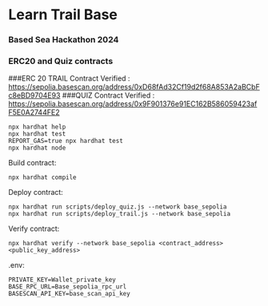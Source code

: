# Learn Trail Base
### Based Sea Hackathon 2024
### ERC20 and Quiz contracts

###ERC 20 TRAIL Contract Verified : 
https://sepolia.basescan.org/address/0xD68fAd32Cf19d2f68A853A2aBCbFc8eBD9704E93
###QUIZ Contract Verified : 
https://sepolia.basescan.org/address/0x9F901376e91EC162B586059423afF5E0A2744FE2

```shell
npx hardhat help
npx hardhat test
REPORT_GAS=true npx hardhat test
npx hardhat node
```
Build contract:
```shell
npx hardhat compile
```

Deploy contract:
```shell
npx hardhat run scripts/deploy_quiz.js --network base_sepolia
npx hardhat run scripts/deploy_trail.js --network base_sepolia

```

Verify contract:
```shell
npx hardhat verify --network base_sepolia <contract_address> <public_key_address>
```

.env:
```shell
PRIVATE_KEY=Wallet_private_key
BASE_RPC_URL=Base_sepolia_rpc_url
BASESCAN_API_KEY=base_scan_api_key
```
